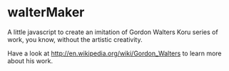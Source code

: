 # walterMaker
A little javascript to create an imitation of Gordon Walters Koru series of work, you know, without the artistic creativity.

Have a look at http://en.wikipedia.org/wiki/Gordon_Walters to learn more about his work.
